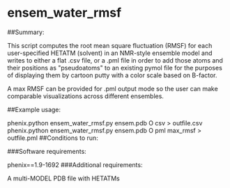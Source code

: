 # ensem_water_rmsf

##Summary:

This script computes the root mean square fluctuation (RMSF) for each user-specified HETATM (solvent) in an NMR-style ensemble model and writes to either a flat .csv file, or a .pml file in order to add those atoms and their positions as "pseudoatoms" to an existing pymol file for the purposes of displaying them by cartoon putty with a color scale based on B-factor. 

A max RMSF can be provided for .pml output mode so the user can make comparable visualizations across different ensembles.

##Example usage:

phenix.python ensem_water_rmsf.py ensem.pdb O csv > outfile.csv
phenix.python ensem_water_rmsf.py ensem.pdb O pml max_rmsf > outfile.pml
##Conditions to run:

###Software requirements:

phenix==1.9-1692
###Additional requirements:

A multi-MODEL PDB file with HETATMs
